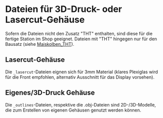 # Dateien für 3D-Druck- oder Lasercut-Gehäuse

Sofern die Dateien nicht den Zusatz "THT" enthalten, sind diese für die fertige Station im Shop geeignet. Dateien mit "THT" hingegen nur für den Bausatz (siehe [Maiskolben_THT](https://github.com/ArduinoHannover/Maiskolben/tree/master/Maiskolben_THT)).

## Lasercut-Gehäuse

Die `_lasercut`-Dateien eignen sich für 3mm Material (klares Plexiglas wird für die Front empfohlen, alternativ Ausschnitt für das Display vorsehen).

## Eigenes/3D-Druck Gehäuse

Die `_outlines`-Dateien, respektive die .obj-Dateien sind 2D-/3D-Modelle, die zum Erstellen von eigenen Gehäusen genutzt werden können.
